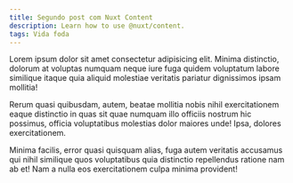 ```yaml
---
title: Segundo post com Nuxt Content
description: Learn how to use @nuxt/content.
tags: Vida foda
---
```

Lorem ipsum dolor sit amet consectetur adipisicing elit. Minima distinctio, dolorum at voluptas numquam neque iure fuga quidem voluptatum labore similique itaque quia aliquid molestiae veritatis pariatur dignissimos ipsam mollitia!

Rerum quasi quibusdam, autem, beatae mollitia nobis nihil exercitationem eaque distinctio in quas sit quae numquam illo officiis nostrum hic possimus, officia voluptatibus molestias dolor maiores unde! Ipsa, dolores exercitationem.

Minima facilis, error quasi quisquam alias, fuga autem veritatis accusamus qui nihil similique quos voluptatibus quia distinctio repellendus ratione nam ab et! Nam a nulla eos exercitationem culpa minima provident!
